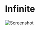 # Infinite
![Screenshot](https://github.com/zeroantix/Infinite/assets/97025763/b4e74fc7-51d9-4a29-a90b-7a99baf7f6ba)
